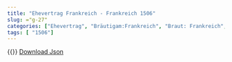 ```yaml
---
title: "Ehevertrag Frankreich - Frankreich 1506"
slug: ="g-27"
categories: ["Ehevertrag", "Bräutigam:Frankreich", "Braut: Frankreich", "Eheschließung vollzogen?:Ja", "verschiedenkonfessionelle Ehe?:Nein", "Dynastie Bräutigam:Valois", "Akteur Bräutigam:Savoyen", "Akteur Braut:Valois", "Textbezug?:nein", "Ständisch?:nein", "Ratifikation?:nein", "Sonstiges?:nein", "Bräutigam:Frankreich", "Braut: Frankreich"]
tags: [ "1506"]
---
```

<!--more-->
{{<v129>}}
[Download Json](/vertraege/vertrag-27.json)